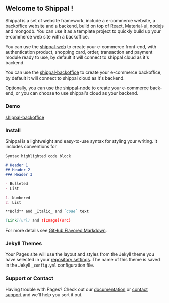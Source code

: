 ## Welcome to Shippal !

Shippal is a set of website framework, include a e-commerce website, a backoffice website and a backend, build on top of React, Material-ui, nodejs and mongodb. You can use it as a template project to quickly build up your e-commerce web site with a backoffice.

You can use the [shippal-web](https://github.com/shippal/shippal.github.io/edit/master/README.md) to create your e-commerce front-end, with authentication product, shopping card, order, transaction and payment module ready to use, by default it will connect to shippal cloud as it's backend.

You can use the [shippal-backoffice](https://github.com/shippal/shippal.github.io/edit/master/README.md) to create your e-commerce backoffice, by default it will connect to shippal cloud as it's backend.

Optionally, you can use the [shippal-node](https://github.com/shippal/shippal.github.io/edit/master/README.md) to create your e-commerce back-end, or you can choose to use shippal's cloud as your backend.

### Demo
[shippal-backoffice](http://shippal-backoffice.s3-website-us-east-1.amazonaws.com/)

### Install

Shippal is a lightweight and easy-to-use syntax for styling your writing. It includes conventions for

```markdown
Syntax highlighted code block

# Header 1
## Header 2
### Header 3

- Bulleted
- List

1. Numbered
2. List

**Bold** and _Italic_ and `Code` text

[Link](url) and ![Image](src)
```

For more details see [GitHub Flavored Markdown](https://guides.github.com/features/mastering-markdown/).

### Jekyll Themes

Your Pages site will use the layout and styles from the Jekyll theme you have selected in your [repository settings](https://github.com/shippal/shippal.github.io/settings). The name of this theme is saved in the Jekyll `_config.yml` configuration file.

### Support or Contact

Having trouble with Pages? Check out our [documentation](https://docs.github.com/categories/github-pages-basics/) or [contact support](https://github.com/contact) and we’ll help you sort it out.
